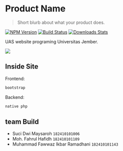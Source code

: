 # Product Name
> Short blurb about what your product does.

[![NPM Version][npm-image]][npm-url]
[![Build Status][travis-image]][travis-url]
[![Downloads Stats][npm-downloads]][npm-url]

UAS website programing Universitas Jember.

![](header.png)

## Inside Site

Frontend:

```sh
bootstrap

```

Backend:

```sh
native php
```

## team  Build

* Suci Dwi Maysaroh `182410101006`
* Moh. Fahrul Hafidh `182410101109`
* Muhammad Fawwaz Ikbar Ramadhani `182410101143`

<!-- Markdown link & img dfn's -->
[npm-image]: https://img.shields.io/npm/v/datadog-metrics.svg?style=flat-square
[npm-url]: https://npmjs.org/package/datadog-metrics
[npm-downloads]: https://img.shields.io/npm/dm/datadog-metrics.svg?style=flat-square
[travis-image]: https://img.shields.io/travis/dbader/node-datadog-metrics/master.svg?style=flat-square
[travis-url]: https://travis-ci.org/dbader/node-datadog-metrics
